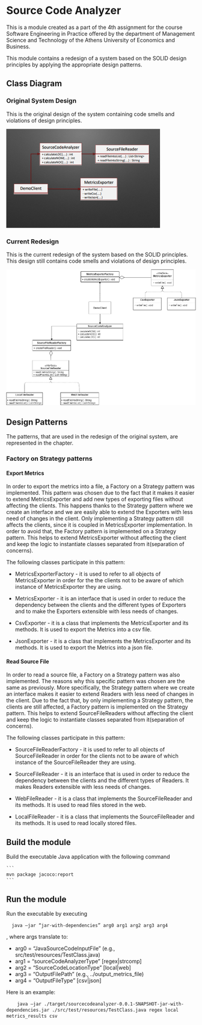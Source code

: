 # Source Code Analyzer

This is a module created as a part of the 4th assignment for the course Software Engineering in Practice offered by the department of Management Science and Technology of the Athens University of Economics and Business.

This module contains a redesign of a system based on the SOLID
design principles by applying the appropriate design
patterns.

## Class Diagram
### Original System Design
This is the original design of the system containing code smells and violations of design principles.

![original](https://github.com/Elviraant/seip-assignments-2020/blob/development/sourcecodeanalyzer/original_system_class_diagram.PNG)

### Current Redesign
This is the current redesign of the system based on the SOLID principles. This design still contains code smells and violations of design principles.

![current](https://github.com/Elviraant/seip-assignments-2020/blob/development/sourcecodeanalyzer/current_class_diagram.png)
## Design Patterns

The patterns, that are used in the redesign of the original system, are represented in the chapter.

### Factory on Strategy patterns

#### Export Metrics 
In order to export the metrics into a file, a Factory on a Strategy pattern was implemented.  This pattern was chosen due to the fact that it makes it easier to extend MetricsExporter and add new types of exporting files without affecting the clients. This happens thanks to the Strategy pattern where we create an interface and we are easily able to extend the Exporters with less need of changes in the client. Only implementing a Strategy pattern still affects the clients, since it is coupled in MetricsExporter implementation. In order to avoid that, the Factory pattern is implemented on a Strategy pattern. This helps to extend MetricsExporter without affecting the client and keep the logic to instantiate classes separated from it(separation of concerns). 

 The following classes participate in this pattern:
* MetricsExporterFactory - it is used to refer to all objects of MetricsExporter in order for the the clients not to be aware of which instance of MetricsExporter they are using.

* MetricsExporter - it is an interface that is used in order to reduce the dependency between the clients and the different types of Exporters and to make the Exporters extensible with less needs of changes.

* CsvExporter - it is a class that implements the MetricsExporter and its methods. It is used to export the Metrics into a csv file.

* JsonExporter -  it is a class that implements the MetricsExporter and its methods. It is used to export the Metrics into a json file.

#### Read Source File
In order to read a source file, a Factory on a Strategy pattern was also implemented.  The reasons why this specific pattern was chosen are the same as previously. More specifically, the Strategy pattern where we create an interface makes it easier to extend Readers with less need of changes in the client. Due to the fact that, by only implementing a Strategy pattern, the clients are still affected, a Factory pattern is implemented on the Strategy pattern. This helps to extend SourceFileReaders without affecting the client and keep the logic to instantiate classes separated from it(separation of concerns).

 The following classes participate in this pattern:
* SourceFileReaderFactory - it is used to refer to all objects of SourceFileReader in order for the clients not to be aware of which instance of the SourceFileReader they are using.

* SourceFileReader - it is an interface that is used in order to reduce the dependency between the clients and the different types of Readers. It makes Readers extensible with less needs of changes.

* WebFileReader - it is a class that implements the SourceFileReader and its methods. It is used to read files stored in the web.

* LocalFileReader -  it is a class that implements the SourceFileReader and its methods. It is used to read locally stored files.

## Build the module

Build the executable Java application with the following command

    ``` 
    mvn package jacoco:report 
    ```


## Run the module

Run the executable by executing
   ```
     java –jar “jar-with-dependencies” arg0 arg1 arg2 arg3 arg4
   ```

   , where args translate to:  
  *   arg0 = “JavaSourceCodeInputFile” (e.g.,   src/test/resources/TestClass.java)
  * arg1 = “sourceCodeAnalyzerType” [regex|strcomp]
  * arg2 = “SourceCodeLocationType” [local|web]
  *    arg3 = “OutputFilePath” (e.g., ../output_metrics_file)
  *    arg4 = “OutputFileType” [csv|json]

   Here is an example:
          
        java –jar ./target/sourcecodeanalyzer-0.0.1-SNAPSHOT-jar-with-dependencies.jar ./src/test/resources/TestClass.java regex local metrics_results csv
